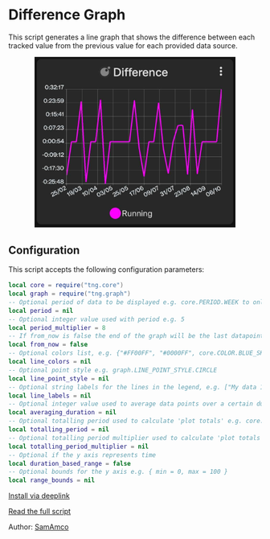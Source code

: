 # Difference Graph

This script generates a line graph that shows the difference between each tracked value from the previous value for each provided data source.

<div style="text-align: center;">
    <img src="image.jpg" alt="Difference Graph" style="width: 400px; height: auto;">
</div>

## Configuration

This script accepts the following configuration parameters:

```lua
local core = require("tng.core")
local graph = require("tng.graph")
-- Optional period of data to be displayed e.g. core.PERIOD.WEEK to only show 1 week of data
local period = nil
-- Optional integer value used with period e.g. 5
local period_multiplier = 8
-- If from_now is false the end of the graph will be the last datapoint, otherwise it's the current date/time
local from_now = false
-- Optional colors list, e.g. {"#FF00FF", "#0000FF", core.COLOR.BLUE_SKY}
local line_colors = nil
-- Optional point style e.g. graph.LINE_POINT_STYLE.CIRCLE
local line_point_style = nil
-- Optional string labels for the lines in the legend, e.g. ["My data 1", "My data 2"]
local line_labels = nil
-- Optional integer value used to average data points over a certain duration e.g. core.DURATION.DAY * 30 for a 30 day moving average
local averaging_duration = nil
-- Optional totalling period used to calculate 'plot totals' e.g. core.PERIOD.WEEK
local totalling_period = nil
-- Optional totalling period multiplier used to calculate 'plot totals' e.g. 2
local totalling_period_multiplier = nil
-- Optional if the y axis represents time
local duration_based_range = false
-- Optional bounds for the y axis e.g. { min = 0, max = 100 }
local range_bounds = nil
```


[Install via deeplink](trackandgraph://lua_inject_url?url=https://www.github.com/SamAmco/track-and-graph/tree/master/lua/community/line-graphs/difference/script.lua)

[Read the full script](./script.lua)

Author: [SamAmco](https://github.com/SamAmco)
